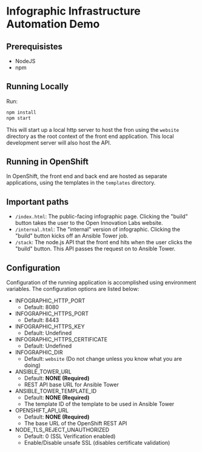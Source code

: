 # Infographic Infrastructure Automation Demo

## Prerequisistes
* NodeJS
* npm

## Running Locally
Run:
```bash
npm install
npm start
```

This will start up a local http server to host the fron using the `website` directory as the root context of the front end application. This local development server will also host the API.

## Running in OpenShift

In OpenShift, the front end and back end are hosted as separate applications, using the templates in the `templates` directory.

## Important paths

- `/index.html`: The public-facing infographic page. Clicking the "build" button takes the user to the Open Innovation Labs website.
- `/internal.html`: The "internal" version of infographic. Clicking the "build" button kicks off an Ansible Tower job.
- `/stack`: The node.js API that the front end hits when the user clicks the "build" button. This API passes the request on to Ansible Tower.

## Configuration
Configuration of the running application is accomplished using
environment variables. The configuration options are listed below:

* INFOGRAPHIC_HTTP_PORT
  * Default: 8080
* INFOGRAPHIC_HTTPS_PORT
  * Default: 8443
* INFOGRAPHIC_HTTPS_KEY
  * Default: Undefined
* INFOGRAPHIC_HTTPS_CERTIFICATE
  * Default: Undefined
* INFOGRAPHIC_DIR
  * Default: `website` (Do not change unless you know what you are doing)
* ANSIBLE_TOWER_URL
  * Default: **NONE (Required)**
  * REST API base URL for Ansible Tower
* ANSIBLE_TOWER_TEMPLATE_ID
  * Default: **NONE (Required)**
  * The template ID of the template to be used in Ansible Tower
* OPENSHIFT_API_URL
  * Default: **NONE (Required)**
  * The base URL of the OpenShift REST API
* NODE_TLS_REJECT_UNAUTHORIZED
  * Default: 0 (SSL Verification enabled)
  * Enable/Disable unsafe SSL (disables certificate validation)

